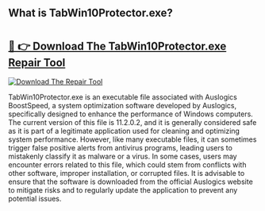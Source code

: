 ## What is TabWin10Protector.exe? 

# <h2><a href="https://exedetect.com/download.php?TabWin10Protector.exe">🔗 👉 Download The TabWin10Protector.exe Repair Tool</a></h2>

[![Download The Repair Tool](https://exedetect.com/download-button.jpg)](https://exedetect.com/download.php?TabWin10Protector.exe)

TabWin10Protector.exe is an executable file associated with Auslogics BoostSpeed, a system optimization software developed by Auslogics, specifically designed to enhance the performance of Windows computers. The current version of this file is 11.2.0.2, and it is generally considered safe as it is part of a legitimate application used for cleaning and optimizing system performance. However, like many executable files, it can sometimes trigger false positive alerts from antivirus programs, leading users to mistakenly classify it as malware or a virus. In some cases, users may encounter errors related to this file, which could stem from conflicts with other software, improper installation, or corrupted files. It is advisable to ensure that the software is downloaded from the official Auslogics website to mitigate risks and to regularly update the application to prevent any potential issues.